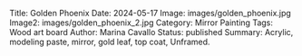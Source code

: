 Title: Golden Phoenix
Date: 2024-05-17
Image: images/golden_phoenix.jpg
Image2: images/golden_phoenix_2.jpg
Category: Mirror Painting
Tags: Wood art board
Author: Marina Cavallo
Status: published
Summary: Acrylic, modeling paste, mirror, gold leaf, top coat, Unframed. 
